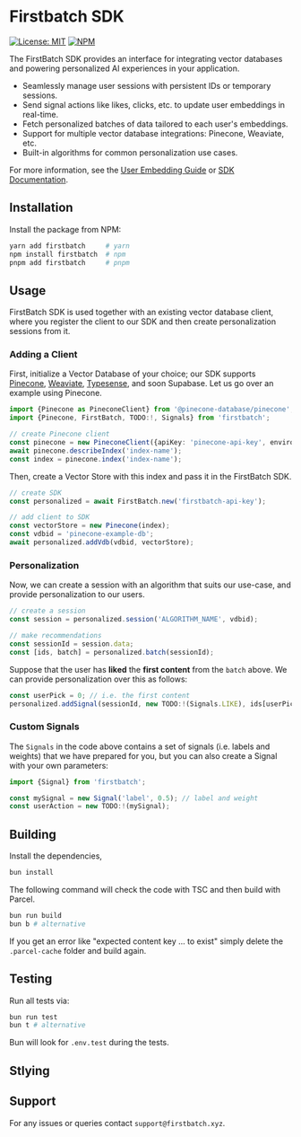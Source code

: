 # Firstbatch SDK

[![License: MIT](https://img.shields.io/badge/license-MIT-yellow.svg)](https://opensource.org/licenses/MIT)
[![NPM](https://img.shields.io/npm/v/firstbatch?logo=npm&color=CB3837)](https://www.npmjs.com/package/firstbatch)

The FirstBatch SDK provides an interface for integrating vector databases and powering personalized AI experiences in your application.

- Seamlessly manage user sessions with persistent IDs or temporary sessions.
- Send signal actions like likes, clicks, etc. to update user embeddings in real-time.
- Fetch personalized batches of data tailored to each user's embeddings.
- Support for multiple vector database integrations: Pinecone, Weaviate, etc.
- Built-in algorithms for common personalization use cases.

For more information, see the [User Embedding Guide](https://firstbatch.gitbook.io/user-embeddings/) or [SDK Documentation](https://firstbatch.gitbook.io/firstbatch-sdk/).

## Installation

Install the package from NPM:

```sh
yarn add firstbatch     # yarn
npm install firstbatch  # npm
pnpm add firstbatch     # pnpm
```

## Usage

FirstBatch SDK is used together with an existing vector database client, where you register the client to our SDK and then create personalization sessions from it.

### Adding a Client

First, initialize a Vector Database of your choice; our SDK supports [Pinecone](https://www.npmjs.com/package/@pinecone-database/pinecone), [Weaviate](https://www.npmjs.com/package/weaviate-ts-client), [Typesense](https://www.npmjs.com/package/typesense), and soon Supabase. Let us go over an example using Pinecone.

```ts
import {Pinecone as PineconeClient} from '@pinecone-database/pinecone';
import {Pinecone, FirstBatch, TODO:!, Signals} from 'firstbatch';

// create Pinecone client
const pinecone = new PineconeClient({apiKey: 'pinecone-api-key', environment: 'pinecone-env'});
await pinecone.describeIndex('index-name');
const index = pinecone.index('index-name');
```

Then, create a Vector Store with this index and pass it in the FirstBatch SDK.

```ts
// create SDK
const personalized = await FirstBatch.new('firstbatch-api-key');

// add client to SDK
const vectorStore = new Pinecone(index);
const vdbid = 'pinecone-example-db';
await personalized.addVdb(vdbid, vectorStore);
```

### Personalization

Now, we can create a session with an algorithm that suits our use-case, and provide personalization to our users.

```ts
// create a session
const session = personalized.session('ALGORITHM_NAME', vdbid);

// make recommendations
const sessionId = session.data;
const [ids, batch] = personalized.batch(sessionId);
```

Suppose that the user has **liked** the **first content** from the `batch` above. We can provide personalization over this as follows:

```ts
const userPick = 0; // i.e. the first content
personalized.addSignal(sessionId, new TODO:!(Signals.LIKE), ids[userPick]);
```

### Custom Signals

The `Signals` in the code above contains a set of signals (i.e. labels and weights) that we have prepared for you, but you can also create a Signal with your own parameters:

```ts
import {Signal} from 'firstbatch';

const mySignal = new Signal('label', 0.5); // label and weight
const userAction = new TODO:!(mySignal);
```

## Building

Install the dependencies,

```bash
bun install
```

The following command will check the code with TSC and then build with Parcel.

```bash
bun run build
bun b # alternative
```

If you get an error like "expected content key ... to exist" simply delete the `.parcel-cache` folder and build again.

## Testing

Run all tests via:

```bash
bun run test
bun t # alternative
```

Bun will look for `.env.test` during the tests.

## Stlying

## Support

For any issues or queries contact `support@firstbatch.xyz`.

